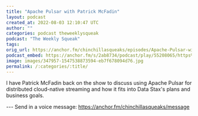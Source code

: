 ```yaml
---
title: "Apache Pulsar with Patrick McFadin"
layout: podcast
created_at: 2022-08-03 12:10:47 UTC
author: ""
categories: podcast theweeklysqueak
podcast: "The Weekly Squeak"
tags: 
orig_url: https://anchor.fm/chinchillasqueaks/episodes/Apache-Pulsar-with-Patrick-McFadin-e1ljam1
podcast_embed: https://anchor.fm/s/2ab8734/podcast/play/55208065/https%3A%2F%2Fd3ctxlq1ktw2nl.cloudfront.net%2Fstaging%2F2022-6-23%2Fd6583f3b-7180-b38c-27cd-6217eba4cfe5.mp3
image: images/347957-1547538873594-eb7f678094d76.jpg
permalink: /:categories/:title/
---
```

I have Patrick McFadin back on the show to discuss using Apache Pulsar for distributed cloud-native streaming and how it fits into Data Stax's plans and business goals.

--- Send in a voice message: https://anchor.fm/chinchillasqueaks/message